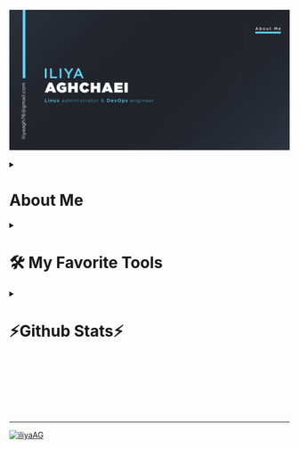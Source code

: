 ![MasterHead](images/about-me.jpg)
<details> 
  <summary><h1>About Me</h2></summary>
<h2 align="center">
  <a href="https://git.io/typing-svg">
    <img src="https://readme-typing-svg.herokuapp.com/?lines=Hello,+There!+👋;I+am+Iliya+Aghchaei....;Nice+to+meet+you!&center=true&size=30">
  </a>
</h1>
<h3 align="center">Linux administrator and DevOps engineer </h3>

<p align="left"> <img src="https://komarev.com/ghpvc/?username=iliyaAG&label=Profile%20views&color=0e75b6&style=flat" alt="iliyaAG" /> </p>

- 🔭 I’m currently working on [NexusCLI](https://github.com/IliyaAG/NexusCLI)

- 🌱 I’m currently learning **Devops and its tools**

- 👯 I’m looking to collaborate on [zabbix-installer](https://github.com/IliyaAG/zabbix-installer)

- 🤝 I’m looking for help with [zabbix-installer](https://github.com/IliyaAG/zabbix-installer)

- 📝 I regularly write articles on [https://doc-dooni.xyz]()

- 💬 Ask me about **Linux and unix like operating systems**

- 📫 How to reach me **iliyaagh76@gmail.com**

<h3 align="left">Connect with me:</h3>
<p align="left">
<a href="https://linkedin.com/in/iliya-aghchaei" target="blank"><img align="center" src="images/logos/linkedin.png" alt="iliya-aghchaei" height="40" width="40" /></a>
<a href="https://stackoverflow.com/users/22898422" target="blank"><img align="center" src="images/logos/stackoverflow.png" alt="StackOverFlow" height="40" width="40" /></a>
<a href="https://instagram.com/shaki_one" target="blank"><img align="center" src="images/logos/instagram.png" alt="shaki_one" height="40" width="40" /></a>
</p>
</details>

<details> 
  <summary><h1>🛠️ My Favorite Tools</h1></summary>

  <h3>🐧 Operating System</h3>
  <p>
      <a href="https://www.linux.org/"><img alt="TUX" src="images/logos/tux.png" width="50" height="50"> </a>
  </p>
  <h3>💻 Programming Languages & Tools</h3>
  <p>
      <a href="https://www.gnu.org/software/bash/"><img alt="Bash" src="images/logos/Bash.png" width="40" height="40"> </a>
      <a href=https://golang.org/"><img alt="Golang" src="images/logos/golang.png" width="40" height="40" > </a>
      <a href="#"><img alt="git" src="images/logos/git.png" width="40" height="40" > </a>
      <a href="#"><img alt="vim" src="images/logos/vim.png" width="40" height="40" > </a>
      <a href="#"><img alt="MD" src="images/logos/md.png" width="40" height="40" > </a>
  </p>
  <h3>☸️ Containerization & Orchestration</h3>
  <p>
      <a href="https://www.docker.com/"><img alt="Docker" src="images/logos/docker.png" width="40" height="40"> </a>
      <a href="#"><img alt="K8s" src="images/logos/kubernetes.png" width="40" height="40"> </a>
      <a href="#"><img alt="helm" src="images/logos/helm.png" width="40" height="40"> </a>
  </p>
  <h3>🔄 CI/CD & DevOps Tools</h3>
  <p>
      <a href="#"><img alt="Gitlab" src="images/logos/gitlab.png" width="40" height="40"> </a>
      <a href="#"><img alt="jenkins" src="images/logos/jenkins.png" width="40" height="40"> </a>
      <a href="#"><img alt="ArgoCD" src="images/logos/argocd.png" width="40" height="40"> </a>
      <a href="#"><img alt="Ansible" src="images/logos/ansible.png" width="40" height="40"> </a>
      <a href="#"><img alt="Terraform" src="images/logos/terraform.png" width="40" height="40"> </a>
      <a href="#"><img alt="Harbor" src="images/logos/harbor.png" width="40" height="40"> </a>
      <a href="#"><img alt="Nexus" src="images/logos/nexus.png" width="40" height="40"> </a>
  </p>
  <h3>📊 Monitoring & Observability</h3>
  <p>
      <a href="#"><img alt="Prometheus" src="images/logos/prometheus.png" width="40" height="40"> </a>
      <a href="#"><img alt="Grafana" src="images/logos/grafana.png" width="40" height="40"> </a>
      <a href="#"><img alt="Tempo" src="images/logos/tempo.png" width="40" height="40"> </a>
      <a href="#"><img alt="Mimir" src="images/logos/mimir.png" width="40" height="40"> </a>
      <a href="#"><img alt="Zabbix" src="images/logos/zabbix.png" width="40" height="40"> </a>
      <a href="#"><img alt="Loki" src="images/logos/loki.png" width="40" height="40"> </a>
      <a href="#"><img alt="Beats" src="images/logos/beats.png" width="40" height="40"> </a>
      <a href="#"><img alt="Elasticsearch" src="images/logos/elastic.png" width="40" height="40"> </a>
      <a href="#"><img alt="Logstash" src="images/logos/logstash.png" width="40" height="40"> </a>
      <a href="#"><img alt="Kibana" src="images/logos/kibana.png" width="40" height="40"> </a>
  </p>
  <h3>🌐 Web Servers, Load Balancers & Services</h3>
  <p>
      <a href="#"><img alt="Apache" src="images/logos/apache.png" width="40" height="40"> </a>
      <a href="#"><img alt="Nginx" src="images/logos/nginx.png" width="40" height="40"> </a>
      <a href="#"><img alt="Traefik" src="images/logos/traefik.png" width="40" height="40"> </a>
      <a href="#"><img alt="HAProxy" src="images/logos/haproxy.png" width="40" height="40"> </a>
      <a href="#"><img alt="Keepalived" src="images/logos/keepalived.png" width="40" height="40"> </a>
  </p>
  <h3>💾 Storage & Object Storage</h3>
  <p>
      <a href="#"><img alt="Minio" src="images/logos/minio.png" width="40" height="40"> </a>
      <a href="#"><img alt="Ceph" src="images/logos/ceph.png" width="40" height="40"> </a>
  </p>
  <h3>🗄 Databases</h3>
      <a href="#"><img alt="MySQL" src="images/logos/mysql.png" width="40" height="40"> </a>
      <a href="#"><img alt="MariaDB" src="images/logos/mariadb.png" width="40" height="40"> </a>
      <a href="#"><img alt="PostgreSQL" src="images/logos/postgresql.png" width="40" height="40"> </a>
      <a href="#"><img alt="MongoDB" src="images/logos/mongodb.png" width="40" height="40"> </a>
      <a href="#"><img alt="Redis" src="images/logos/redis.png" width="40" height="40"> </a>
      <a href="#"><img alt="MSSQL" src="images/logos/MSSQLserver.png" width="40" height="40"> </a>
      <a href="#"><img alt="InfluxDB" src="images/logos/influxdb.png" width="40" height="40"> </a>
  <p>
  </p>
  <h3>🧪 Performance & Security Testing</h3>
  <p>
      <a href="#"><img alt="K6" src="images/logos/k6.png" width="40" height="40"> </a>
      <a href="#"><img alt="apache benchmark" src="images/logos/ab.png" width="40" height="40"> </a>
      <a href="#"><img alt="Trivy" src="images/logos/trivy.png" width="40" height="40"> </a>
  </p>
  <h3>☁️ Virtualization & Infrastructure</h3>
  <p>
      <a href="#"><img alt="KVM" src="images/logos/kvm.png" width="40" height="40"> </a>
      <a href="#"><img alt="ESXI" src="images/logos/esxi.png" width="40" height="40"> </a>
      <a href="#"><img alt="Virtualizor" src="images/logos/virtualizor.png" width="40" height="40"> </a>
  </p>

</details>

<details> 
  <summary><h1>⚡Github Stats⚡</h1></summary>
<br>
<p align=center>
  <div align=center>
    <a href="https://github.com/denvercoder1/github-readme-streak-stats" title="Go to Source">
      <img align="left" width=390 src="https://streak-stats.demolab.com/?user=IliyaAG&theme=react&border=61dafb" alt="IliyaAG" />
    </a>
    <a href="https://github.com/anuraghazra/github-readme-stats" title="Go to Source">
      <img align="right" width=390 src="https://github-readme-stats.vercel.app/api?username=IliyaAG&show_icons=true&theme=react&border_color=61dafb" />
    </a>
  </div>
  <br><br><br><br><br><br><br><br><br>
  <div align=center>
    <a href="https://github.com/anuraghazra/github-readme-stats">
      <img height=200 align="center" src="https://github-readme-stats.vercel.app/api/top-langs/?username=IliyaAG&hide=c%23,Ruby,Objective-C,Objective-C%2b%2b,Cuda&title_color=61dafb&text_color=ffffff&icon_color=61dafb&bg_color=20232a&langs_count=8&layout=compact&border_color=61dafb&size_weight=0.5&count_weight=0.5" />
    </a>
  </div>
  <br>

  <img src="https://github-readme-activity-graph.vercel.app/graph?username=IliyaAG&theme=react-dark&bg_color=20232a" width="100%"/>
</p>

<hr>

<h2 align="center">💻 Repositories 💻</h2>
<br>
<div width="100%" align="center">
  <a align="left" href="https://github.com/IliyaAG/NexusCLI" title="NexusCLI"><img align="left" height="115" src="https://github-readme-stats.vercel.app/api/pin/?username=IliyaAG&repo=NexusCLI&theme=react&border_color=61dafb&border_radius=10"></a>
</div>
<br/><br/><br/><br/><br/><br/>
<div width="100%" align="center">
  <a align="right" href="https://github.com/IliyaAG/ansible" title="My Ansible Template Files"><img align="right" height="115" src="https://github-readme-stats.vercel.app/api/pin/?username=IliyaAG&repo=ansible&theme=react&border_color=61dafb&border_radius=10"></a>
</div>
</details>
<br/><br/><br/><br/><br/><br/>
<hr>
<p align="left"> <a href="https://github.com/IliyaAG"><img src="https://github-profile-trophy.vercel.app/?username=IliyaAG&theme=algolia&no-frame=false&no-bg=false&margin-w=4" alt="iliyaAG" /></a> </p>
